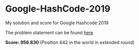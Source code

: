 # Google-HashCode-2019
My solution and score for Google Hashcode 2019 

The problem statement can be found <a target="_blank" href="https://storage.googleapis.com/coding-competitions.appspot.com/HC/2019/hashcode2019_qualification_task.pdf">here</a>

<b>Score: 956.830</b> (Position 642 in the world in extended round)
